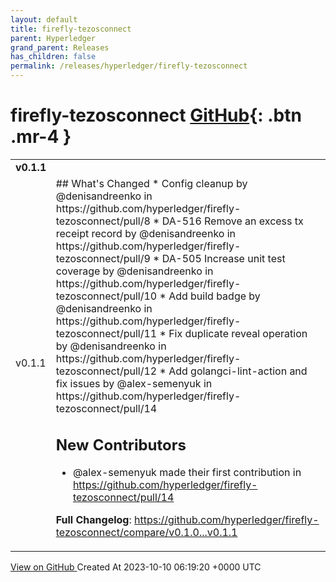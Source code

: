 ```yaml
---
layout: default
title: firefly-tezosconnect
parent: Hyperledger
grand_parent: Releases
has_children: false
permalink: /releases/hyperledger/firefly-tezosconnect
---
```


# firefly-tezosconnect <span class="fs-3 right-align">[GitHub](https://github.com/hyperledger/firefly-tezosconnect){: .btn .mr-4 }</span>


<div>
    <table>
        <tr>
            <td colspan="2">
                <b>
                    v0.1.1
                </b>
            </td>
        </tr>
        <tr>
            <td>
                <span class="chip">
                    v0.1.1
                </span>
            </td>
            <td>
                ## What's Changed
* Config cleanup by @denisandreenko in https://github.com/hyperledger/firefly-tezosconnect/pull/8
* DA-516 Remove an excess tx receipt record by @denisandreenko in https://github.com/hyperledger/firefly-tezosconnect/pull/9
* DA-505 Increase unit test coverage by @denisandreenko in https://github.com/hyperledger/firefly-tezosconnect/pull/10
* Add build badge by @denisandreenko in https://github.com/hyperledger/firefly-tezosconnect/pull/11
* Fix duplicate reveal operation by @denisandreenko in https://github.com/hyperledger/firefly-tezosconnect/pull/12
* Add golangci-lint-action and fix issues by @alex-semenyuk in https://github.com/hyperledger/firefly-tezosconnect/pull/14

## New Contributors
* @alex-semenyuk made their first contribution in https://github.com/hyperledger/firefly-tezosconnect/pull/14

**Full Changelog**: https://github.com/hyperledger/firefly-tezosconnect/compare/v0.1.0...v0.1.1
            </td>
        </tr>
    </table>
    <a href="https://github.com/hyperledger/firefly-tezosconnect/releases/tag/v0.1.1" class=".btn">
        View on GitHub
    </a>
    <span class="right-align">
        Created At 2023-10-10 06:19:20 +0000 UTC
    </span>
</div>

